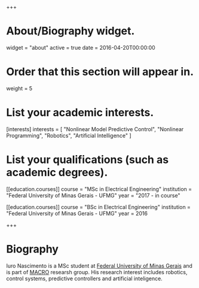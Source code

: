 +++
# About/Biography widget.
widget = "about"
active = true
date = 2016-04-20T00:00:00

# Order that this section will appear in.
weight = 5

# List your academic interests.
[interests]
  interests = [
    "Nonlinear Model Predictive Control",
    "Nonlinear Programming",
    "Robotics",
    "Artificial Intelligence"
  ]

# List your qualifications (such as academic degrees).
[[education.courses]]
  course = "MSc in Electrical Engineering"
  institution = "Federal University of Minas Gerais - UFMG"
  year = "2017 - in course"

[[education.courses]]
  course = "BSc in Electrical Engineering"
  institution = "Federal University of Minas Gerais - UFMG"
  year = 2016
 
+++

# Biography

Iuro Nascimento is a MSc student at [Federal University of Minas Gerais](https://ufmg.br/international-visitors/) and is part of [MACRO](http://macro.ppgee.ufmg.br) researsh group. His research interest includes robotics, control systems, predictive controllers and artificial inteligence.

